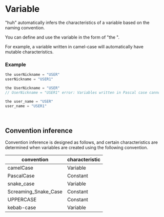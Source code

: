# Variable

"huh" automatically infers the characteristics of a variable based on the naming convention.

You can define and use the variable in the form of "the <variable name>".

For example, a variable written in camel-case will automatically have mutable characteristics.

### Example

```java
the userNickname = "USER"
userNickname = "USER1"

the UserNickname = "USER"
// UserNickname = "USER1" error: Variables written in Pascal case cannot be reassigned.

the user_name = "USER"
user_name = "USER1"
```

<br>

## Convention inference


Convention inference is designed as follows, and certain characteristics are determined when variables are created using the following convention.

convention | characteristic
---|---
camelCase | Variable
PascalCase | Constant
snake_case | Variable
Screaming_Snake_Case | Constant
UPPERCASE | Constant
kebab-case | Variable

